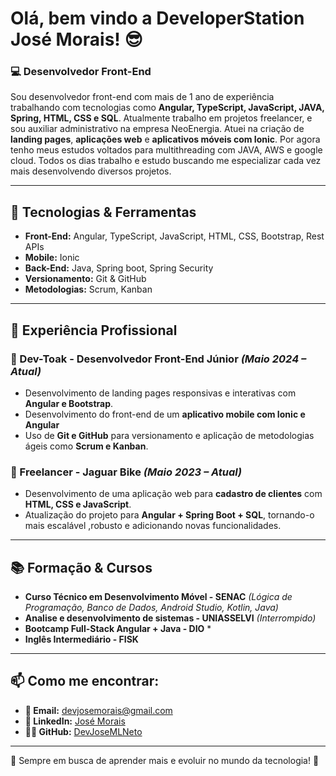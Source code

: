 # Olá, bem vindo a DeveloperStation José Morais! 😎

### 💻 Desenvolvedor Front-End

Sou desenvolvedor front-end com mais de 1 ano de experiência trabalhando com tecnologias como **Angular, TypeScript, JavaScript, JAVA, Spring, HTML, CSS e SQL**. Atualmente trabalho em projetos freelancer, e sou auxiliar administrativo na empresa NeoEnergia. Atuei na criação de **landing pages**, **aplicações web** e **aplicativos móveis com Ionic**. Por agora tenho meus estudos voltados para multithreading com JAVA, AWS e google cloud. Todos os dias trabalho e estudo buscando me especializar cada vez mais desenvolvendo diversos projetos.

---

## 🚀 Tecnologias & Ferramentas

- **Front-End:** Angular, TypeScript, JavaScript, HTML, CSS, Bootstrap, Rest APIs
- **Mobile:** Ionic
- **Back-End:** Java, Spring boot, Spring Security
- **Versionamento:** Git & GitHub
- **Metodologias:** Scrum, Kanban

---

## 💼 Experiência Profissional

### 🏢 Dev-Toak - Desenvolvedor Front-End Júnior *(Maio 2024 – Atual)*
- Desenvolvimento de landing pages responsivas e interativas com **Angular e Bootstrap**.
- Desenvolvimento do front-end de um **aplicativo mobile com Ionic e Angular**
- Uso de **Git e GitHub** para versionamento e aplicação de metodologias ágeis como **Scrum e Kanban**.

### 🚴 Freelancer - Jaguar Bike *(Maio 2023 – Atual)*
- Desenvolvimento de uma aplicação web para **cadastro de clientes** com **HTML, CSS e JavaScript**.
- Atualização do projeto para **Angular + Spring Boot + SQL**, tornando-o mais escalável ,robusto e adicionando novas funcionalidades.

---

## 📚 Formação & Cursos
- **Curso Técnico em Desenvolvimento Móvel - SENAC** *(Lógica de Programação, Banco de Dados, Android Studio, Kotlin, Java)*
- **Analise e desenvolvimento de sistemas - UNIASSELVI** *(Interrompido)*
- **Bootcamp Full-Stack Angular + Java - DIO** *
- **Inglês Intermediário - FISK**

---

## 📫 Como me encontrar:
- **📧 Email:** devjosemorais@gmail.com
- **💼 LinkedIn:** [José Morais](https://www.linkedin.com/in/jos%C3%A9-morais)
- **👨‍💻 GitHub:** [DevJoseMLNeto](https://github.com/DevJoseMLNeto)

---

📌 Sempre em busca de aprender mais e evoluir no mundo da tecnologia! 🚀
